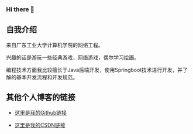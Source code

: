 ### Hi there 👋

<!--
**Moxiaoxiaooo/Moxiaoxiaooo** is a ✨ _special_ ✨ repository because its `README.md` (this file) appears on your GitHub profile.

Here are some ideas to get you started:

- 🔭 I’m currently working on ...
- 🌱 I’m currently learning ...
- 👯 I’m looking to collaborate on ...
- 🤔 I’m looking for help with ...
- 💬 Ask me about ...
- 📫 How to reach me: ...
- 😄 Pronouns: ...
- ⚡ Fun fact: ...
-->


## 自我介绍

来自广东工业大学计算机学院的网络工程。

兴趣的话是游玩一些经典游戏，网络游戏，偶尔学习绘画。

编程技术方面我比较擅长于Java后端开发，使用Springboot技术进行开发，并了解的基本开发流程和开发规范。


## 其他个人博客的链接

+   <a href="https://github.com/Moxiaoxiaooo">这里是我的Github链接</a>

+   <a href="https://blog.csdn.net/qq_45730349?spm=1000.2115.3001.5343">这里是我的CSDN链接</a>


